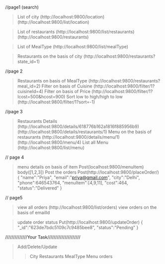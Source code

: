 //page1 (search)

> List of city
(http://localhost:9800/location)
(http://localhost:9800/list/location)

> List of restaurants
(http://localhost:9800/list/restaurants)
(http://localhost:9800/restaurants)

> List of MealType
(http://localhost:9800/list/mealType)

> Restaurants on the basis of city
(http://localhost:9800/restaurants?state_id=1)

//page 2

> Restaurants on basis of MealType
(http://localhost:9800/restaurants?meal_id=2)
> Filter on basis of Cuisine
(http://localhost:9800/filter/1?cuisineId=4)
> Filter on basis of Price
(http://localhost:9800/filter/1?lcost=500&hcost=900)
> Sort low to high/high to low
(http://localhost:9800/filter/1?sort=-1)

//page 3
> Restaurants Details
(http://localhost:9800/details/618776b162a1816f885956b9)
(http://localhost:9800/details/restaurants/1)
> Menu on the basis of restaurants
(http://localhost:9800/details/menu/1)
(http://localhost:9800/menu/4)
> List all Menu
(http://localhost:9800/list/menu)

// page 4
> menu details on basis of item
Post(localhost:9800/menuItem)
body([1,2,3])
> Post the orders
Post(http://localhost:9800/placeOrder/)
{
	"name":"Priya",
	"email":"priya@gmail.com",
	"city":"Delhi",
	"phone":646543764,
	"menuItem":[4,9,11],
	"cost":464,
	"status":"Delivered"
}

// page5
> view all orders
(http://localhost:9800/list/orders)
> view orders on the basis of emailId

> update order status
Put(http://localhost:9800/updateOrder)
{
	"_id":"623de7bdc5109c7c9485bee8",
	"status":"Pending"
}


//////////////Your Task/////////////////////
> Add/Delete/Update
>> City
>> Restaurants
>> MealType
>> Menu
>> orders